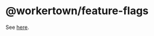# @workertown/feature-flags

See [here](http://localhost:3000/docs/packages/feature-flags/introduction).
